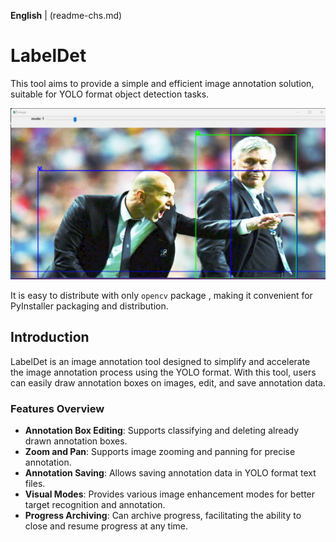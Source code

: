 **English** | (readme-chs.md)

# LabelDet

This tool aims to provide a simple and efficient image annotation solution, suitable for YOLO format object detection tasks.

![demo](./data/zidane.jpg)

It is easy to distribute with only `opencv` package , making it convenient for PyInstaller packaging and distribution.

## Introduction

LabelDet is an image annotation tool designed to simplify and accelerate the image annotation process using the YOLO format. With this tool, users can easily draw annotation boxes on images, edit, and save annotation data.

### Features Overview

- **Annotation Box Editing**: Supports classifying and deleting already drawn annotation boxes.
- **Zoom and Pan**: Supports image zooming and panning for precise annotation.
- **Annotation Saving**: Allows saving annotation data in YOLO format text files.
- **Visual Modes**: Provides various image enhancement modes for better target recognition and annotation.
- **Progress Archiving**: Can archive progress, facilitating the ability to close and resume progress at any time.




